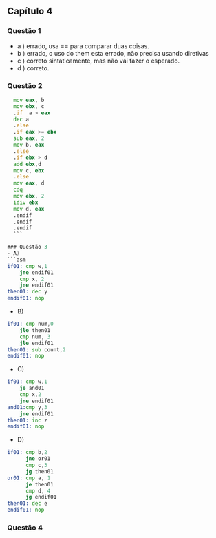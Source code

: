 ## Capítulo 4 ##

### Questão 1
  - a ) errado, usa == para comparar duas coisas.
  - b ) errado, o uso do them esta errado, não precisa usando diretivas 
  - c ) correto sintaticamente, mas não vai fazer o esperado.
  - d ) correto.

### Questão 2
  ```asm
    mov eax, b
    mov ebx, c
    .if  a > eax
    dec a
    .else
    .if eax >= ebx
    sub eax, 2
    mov b, eax
    .else 
    .if ebx > d
    add ebx,d
    mov c, ebx
    .else
    mov eax, d
    cdq
    mov ebx, 2
    idiv ebx
    mov d, eax
    .endif
    .endif
    .endif
    ```

### Questão 3
  - A)
  ```asm
  if01: cmp w,1
      jne endif01
      cmp x, 2
      jne endif01
  then01: dec y
  endif01: nop
  ```
  - B)
  ```asm
  if01: cmp num,0
      jle then01
      cmp num, 3
      jle endif01
  then01: sub count,2
  endif01: nop
  ```

  - C)
  ```asm
  if01: cmp w,1
      je and01
      cmp x,2
      jne endif01
  and01:cmp y,3
      jne endif01
  then01: inc z
  endif01: nop
  ```

  - D)
  ```asm
  if01: cmp b,2
        jne or01
        cmp c,3
        jg then01
  or01: cmp a, 1
        je then01
        cmp d, 4
        jg endif01
  then01: dec e
  endif01: nop
  ``` 

### Questão 4



